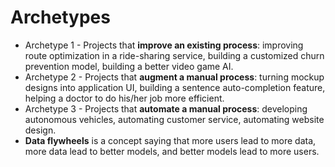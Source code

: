 # Archetypes

* Archetype 1 - Projects that **improve an existing process**: improving route optimization in a ride-sharing service, building a customized churn prevention model, building a better video game AI.
* Archetype 2 - Projects that **augment a manual process**: turning mockup designs into application UI, building a sentence auto-completion feature, helping a doctor to do his/her job more efficient.
* Archetype 3 - Projects that **automate a manual process**: developing autonomous vehicles, automating customer service, automating website design.
* **Data flywheels** is a concept saying that more users lead to more data, more data lead to better models, and better models lead to more users.
